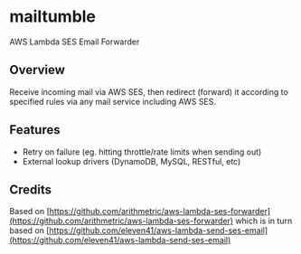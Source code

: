 # mailtumble
AWS Lambda SES Email Forwarder

## Overview

Receive incoming mail via AWS SES, then redirect (forward) it according to specified rules via any mail service including AWS SES.

## Features

- Retry on failure (eg. hitting throttle/rate limits when sending out)
- External lookup drivers (DynamoDB, MySQL, RESTful, etc)

## Credits

Based on [https://github.com/arithmetric/aws-lambda-ses-forwarder](https://github.com/arithmetric/aws-lambda-ses-forwarder) which is in turn based on [https://github.com/eleven41/aws-lambda-send-ses-email](https://github.com/eleven41/aws-lambda-send-ses-email)
